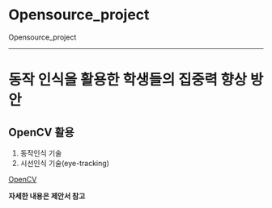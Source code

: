 # Opensource_project
Opensource_project

* * *

동작 인식을 활용한 학생들의 집중력 향상 방안
================================

## OpenCV 활용
1. 동작인식 기술
2. 시선인식 기술(eye-tracking)

[OpenCV](https://opencv.org)

__자세한 내용은 제안서 참고__

